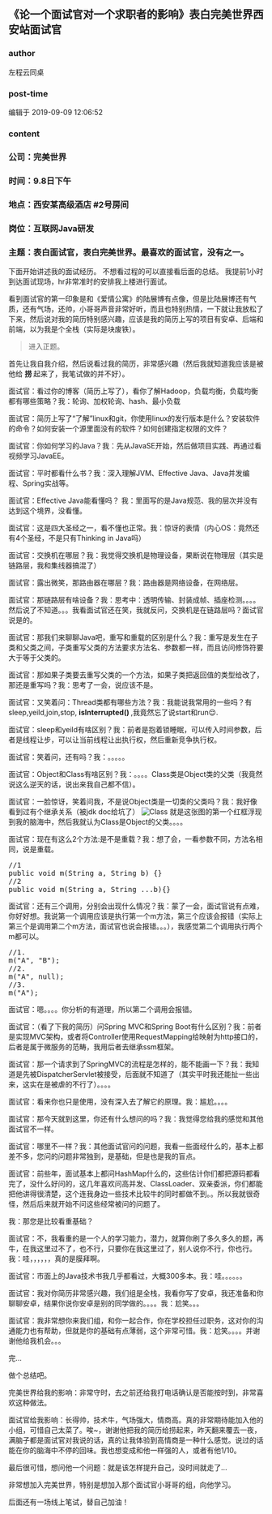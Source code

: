 ## 《论一个面试官对一个求职者的影响》表白完美世界西安站面试官
### author 
左程云同桌
### post-time 

编辑于  2019-09-09 12:06:52
### content 
<div class="post-topic-des nc-post-content">
 <h3>
  公司：完美世界
 </h3>
 <h3>
  时间：9.8日下午
 </h3>
 <h3>
  地点：西安某高级酒店 #2号房间
 </h3>
 <h3>
  岗位：互联网Java研发
 </h3>
 <h3>
  主题：表白面试官，表白完美世界。最喜欢的面试官，没有之一。
 </h3>
 <p>
  下面开始讲述我的面试经历。 不想看过程的可以直接看后面的总结。 我提前1小时到达面试现场，hr非常准时的安排我上楼进行面试。
 </p>
 <p>
  看到面试官的第一印象是和《爱情公寓》的陆展博有点像，但是比陆展博还有气质，还有气场，还帅，小哥哥声音非常好听，而且也特别热情，一下就让我放松了下来，然后说对我的简历特别感兴趣，应该是我的简历上写的项目有安卓、后端和前端，以为我是个全栈（实际是块废铁）。
 </p>
 <blockquote>
  进入正题。
 </blockquote>
 <p>
  首先让我自我介绍，然后说看过我的简历，非常感兴趣（然后我就知道我应该是被他给
  <strong>
   捞
  </strong>
  起来了，我笔试做的并不好）。
 </p>
 <p>
  面试官：看过你的博客（简历上写了），看你了解Hadoop，负载均衡，负载均衡都有哪些策略？我：轮询、加权轮询、hash、最小负载
 </p>
 <p>
  面试官：简历上写了“了解”linux和git，你使用linux的发行版本是什么？安装软件的命令？如何安装一个源里面没有的软件？如何创建指定权限的文件？
 </p>
 <p>
  面试官：你如何学习的Java？我：先从JavaSE开始，然后做项目实践、再通过看视频学习JavaEE。
 </p>
 <p>
  面试官：平时都看什么书？我：深入理解JVM、Effective Java、Java并发编程、Spring实战等。
 </p>
 <p>
  面试官：Effective Java能看懂吗？ 我：里面写的是Java规范、我的层次并没有达到这个境界，没看懂。
 </p>
 <p>
  面试官：这是四大圣经之一，看不懂也正常。我：惊讶的表情（内心OS：竟然还有4个圣经，不是只有Thinking in Java吗）
 </p>
 <p>
  面试官：交换机在哪层？我：我觉得交换机是物理设备，果断说在物理层（其实是链路层，我和集线器搞混了）
 </p>
 <p>
  面试官：露出微笑，那路由器在哪层？我：路由器是网络设备，在网络层。
 </p>
 <p>
  面试官：那链路层有啥设备？我：思考中：透明传输、封装成帧、插座检测。。。。然后说了不知道。。。我看面试官还在笑，我就反问，交换机是在链路层吗？面试官说是的。
 </p>
 <p>
  面试官：那我们来聊聊Java吧，重写和重载的区别是什么？我：重写是发生在子类和父类之间，子类重写父类的方法要求方法名、参数都一样，而且访问修饰符要大于等于父类的。
 </p>
 <p>
  面试官：那如果子类要去重写父类的一个方法，如果子类把返回值的类型给改了，那还是重写吗？我：思考了一会，说应该不是。
 </p>
 <p>
  面试官：又笑着问：Thread类都有哪些方法？我：我能说我常用的一些吗？有sleep,yeild,join,stop,
  <strong>
   isInterrupted()
  </strong>
  ,我竟然忘了说start和run😌.
 </p>
 <p>
  面试官：sleep和yeild有啥区别？我：前者是抱着锁睡眠，可以传入时间参数，后者是线程让步，可以让当前线程让出执行权，然后重新竞争执行权。
 </p>
 <p>
  面试官：笑着问，还有吗？我：。。。。。
 </p>
 <p>
  面试官：Object和Class有啥区别？我：。。。。Class类是Object类的父类（我竟然说这么逆天的话，说出来我自己都不信）。
 </p>
 <p>
  面试官：一脸惊讶，笑着问我，不是说Object类是一切类的父类吗？我：我好像看到过有个继承关系（被jdk doc给坑了）
  <img alt="Class" src="https://uploadfiles.nowcoder.com/images/20190909/108668_1567998009361_2812FBF4A24F0A492FB4FF2A4AE6910F"/>
  就是这张图的第一个红框浮现到我的脑海中，然后我就认为Class是Object的父类。。。。
 </p>
 <p>
  面试官：现在有这么2个方法:是不是重载？我：想了会，一看参数不同，方法名相同，说是重载。
 </p>
 <pre class="ql-syntax">//1
public void m(String a, String b) {}
//2
public void m(String a, String ...b){}
</pre>
 <p>
  面试官：还有三个调用，分别会出现什么情况？我：蒙了一会，面试官说有点难，你好好想。我说第一个调用应该是执行第一个m方法，第三个应该会报错（实际上第三个是调用第二个m方法，面试官也说会报错。。。），我感觉第二个调用执行两个m都可以。
 </p>
 <pre class="ql-syntax">//1.
m("A", "B");
//2.
m("A", null);
//3.
m("A");
</pre>
 <p>
  面试官：嗯。。。。你分析的有道理，所以第二个调用会报错。
 </p>
 <p>
  面试官：（看了下我的简历）问Spring MVC和Spring Boot有什么区别？我：前者是实现MVC架构，或者将Controller使用RequestMapping给映射为http接口的，后者是属于微服务的范畴，我用后者去继承ssm框架。
 </p>
 <p>
  面试官：那一个请求到了SpringMVC的流程是怎样的，能不能画一下？我：我知道是先被DispatcherServlet被接受，后面就不知道了（其实平时我还能扯一些出来，这实在是被虐的不行了）。。。。
 </p>
 <p>
  面试官：看来你也只是使用，没有深入去了解它的原理。我：尴尬。。。。
 </p>
 <p>
  面试官：那今天就到这里，你还有什么想问的吗？我：我觉得您给我的感觉和其他面试官不一样。
 </p>
 <p>
  面试官：哪里不一样？我：其他面试官问的问题，我看一些面经什么的，基本上都差不多，您问的问题非常独到，是基础，但是也是我的盲点。
 </p>
 <p>
  面试官：前些年，面试基本上都问HashMap什么的，这些估计你们都把源码都看完了，没什么好问的，这几年喜欢问高并发、ClassLoader、双亲委派，你们都能把他讲得很清楚，这个连我身边一些技术比较牛的同时都做不到。。所以我就很奇怪，然后后来就开始不问这些经常被问的问题了。
 </p>
 <p>
  我：那您是比较看重基础？
 </p>
 <p>
  面试官：不，我看重的是一个人的学习能力，潜力，就算你刷了多久多久的题，再牛，在我这里过不了，也不行，只要你在我这里过了，别人说你不行，你也行。我：哇，，，，，，真的是膜拜啊。
 </p>
 <p>
  面试官：市面上的Java技术书我几乎都看过，大概300多本。我：哇。。。。。。
 </p>
 <p>
  面试官：我对你简历非常感兴趣，我们组是全栈，我看你写了安卓，我还准备和你聊聊安卓，结果你说你安卓是别的同学做的。。。。我：尬笑。。。
 </p>
 <p>
  面试官：我非常想你来我们组，和你一起合作，你在学校担任过职务，这对你的沟通能力也有帮助，但就是你的基础有点薄弱，这个非常可惜。我：尬笑。。。。并谢谢他给我机会。。。
 </p>
 <p>
  完...
 </p>
 <p>
  做个总结吧。
 </p>
 <p>
  完美世界给我的影响：非常守时，去之前还给我打电话确认是否能按时到，非常喜欢这种做法。
 </p>
 <p>
  面试官给我影响：长得帅，技术牛，气场强大，情商高。真的非常期待能加入他的小组，可惜自己太菜了。唉~，谢谢他把我的简历给捞起来，昨天翻来覆去一夜，满脑子都是面试官对我说的话，真的让我体验到高情商是一种什么感觉。说过的话能在你的脑海中不停的回味。我也想变成和他一样强的人，或者有他1/10。
 </p>
 <p>
  最后很可惜，想问他一个问题：就是该怎样提升自己，没时间就走了…
 </p>
 <p>
  非常想加入完美世界，特别是想加入那个面试官小哥哥的组，向他学习。
 </p>
 <p>
  后面还有一场线上笔试，替自己加油！
 </p>
</div>
